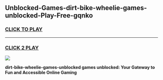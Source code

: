 
## Unblocked-Games-dirt-bike-wheelie-games-unblocked-Play-Free-gqnko
<h3>
<a href="https://premium76.site?title=dirt-bike-wheelie-games-unblocked&ref=10A">CLICK TO PLAY</a></h3>
<hr>

<h3>
<a href="https://premium76.site?title=dirt-bike-wheelie-games-unblocked&ref=10A">CLICK 2 PLAY</a>
  
</h3>

<a href="https://premium76.site?title=dirt-bike-wheelie-games-unblocked&ref=10A"><img src="https://clearcache.store/games.png"></a>


**dirt-bike-wheelie-games-unblocked games unblocked: Your Gateway to Fun and Accessible Online Gaming**
